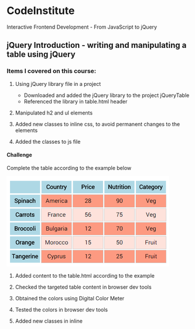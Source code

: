 # CodeInstitute

Interactive Frontend Development - From JavaScript to jQuery

## jQuery Introduction - writing and manipulating a table using jQuery

### Items I covered on this course:

1.  Using jQuery library file in a project 
    -   Downloaded and added the jQuery library to the project jQueryTable
    -   Referenced the library in table.html header

2.  Manipulated h2 and ul elements

3.  Added new classes to inline css, to avoid permanent changes to the elements

4.  Added the classes to js file

#### Challenge

Complete the table according to the example below

![Example Table](img/modelTable.png)

1.  Added content to the table.html according to the example

2.  Checked the targeted table content in browser dev tools

3.  Obtained the colors using Digital Color Meter

4.  Tested the colors in browser dev tools

5.  Added new classes in inline <style> for odd and even rows on the table

6.  Added the classes to the js file


## jQuery Traversing Mt. DOM - Other traversing methods

### Items I covered on this course:

1. Using effects and events with traversing methods to address HTML elements styling 

### Challenge - 1 can be found in [jQueryButtons](https://github.com/Junon72/jQuery-buttons)

### Challenge - 2 

1.  Highlighted the row, when the row header is clicked using parent() and siblings() methods



